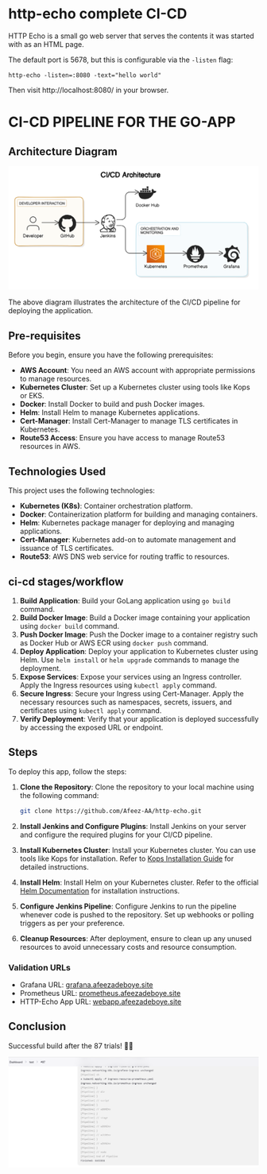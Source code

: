 http-echo complete CI-CD
=========
HTTP Echo is a small go web server that serves the contents it was started with
as an HTML page.

The default port is 5678, but this is configurable via the `-listen` flag:

```
http-echo -listen=:8080 -text="hello world"
```

Then visit http://localhost:8080/ in your browser.

# CI-CD PIPELINE FOR THE GO-APP


## Architecture Diagram

![CI/CD Pipeline Architecture](ci-cd.png)

The above diagram illustrates the architecture of the CI/CD pipeline for deploying the application.


## Pre-requisites

Before you begin, ensure you have the following prerequisites:

- **AWS Account**: You need an AWS account with appropriate permissions to manage resources.
- **Kubernetes Cluster**: Set up a Kubernetes cluster using tools like Kops or EKS.
- **Docker**: Install Docker to build and push Docker images.
- **Helm**: Install Helm to manage Kubernetes applications.
- **Cert-Manager**: Install Cert-Manager to manage TLS certificates in Kubernetes.
- **Route53 Access**: Ensure you have access to manage Route53 resources in AWS.

## Technologies Used

This project uses the following technologies:

- **Kubernetes (K8s)**: Container orchestration platform.
- **Docker**: Containerization platform for building and managing containers.
- **Helm**: Kubernetes package manager for deploying and managing applications.
- **Cert-Manager**: Kubernetes add-on to automate management and issuance of TLS certificates.
- **Route53**: AWS DNS web service for routing traffic to resources.

## ci-cd stages/workflow

1. **Build Application**: Build your GoLang application using `go build` command.
2. **Build Docker Image**: Build a Docker image containing your application using `docker build` command.
3. **Push Docker Image**: Push the Docker image to a container registry such as Docker Hub or AWS ECR using `docker push` command.
4. **Deploy Application**: Deploy your application to Kubernetes cluster using Helm. Use `helm install` or `helm upgrade` commands to manage the deployment.
5. **Expose Services**: Expose your services using an Ingress controller. Apply the Ingress resources using `kubectl apply` command.
6. **Secure Ingress**: Secure your Ingress using Cert-Manager. Apply the necessary resources such as namespaces, secrets, issuers, and certificates using `kubectl apply` command.
7. **Verify Deployment**: Verify that your application is deployed successfully by accessing the exposed URL or endpoint.




## Steps

To deploy this app, follow the steps:

1. **Clone the Repository**: Clone the repository to your local machine using the following command:
    ```bash
    git clone https://github.com/Afeez-AA/http-echo.git
    ```

2. **Install Jenkins and Configure Plugins**: Install Jenkins on your server and configure the required plugins for your CI/CD pipeline.

3. **Install Kubernetes Cluster**: Install your Kubernetes cluster. You can use tools like Kops for installation. Refer to [Kops Installation Guide](https://kubernetes.io/docs/setup/production-environment/tools/kops/) for detailed instructions.

4. **Install Helm**: Install Helm on your Kubernetes cluster. Refer to the official [Helm Documentation](https://helm.sh/docs/intro/install/) for installation instructions.

5. **Configure Jenkins Pipeline**: Configure Jenkins to run the pipeline whenever code is pushed to the repository. Set up webhooks or polling triggers as per your preference.

6. **Cleanup Resources**: After deployment, ensure to clean up any unused resources to avoid unnecessary costs and resource consumption.

### Validation URLs

- Grafana URL: [grafana.afeezadeboye.site](http://grafana.afeezadeboye.site)
- Prometheus URL: [prometheus.afeezadeboye.site](http://prometheus.afeezadeboye.site)
- HTTP-Echo App URL: [webapp.afeezadeboye.site](http://webapp.afeezadeboye.site)



## Conclusion

Successful build after the 87 trials! 🎉🚀

![Success Image](success.png)



